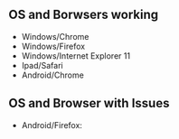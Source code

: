 ## OS and Borwsers working
* Windows/Chrome 
* Windows/Firefox 
* Windows/Internet Explorer 11
* Ipad/Safari
* Android/Chrome

## OS and Browser with Issues
* Android/Firefox: 

